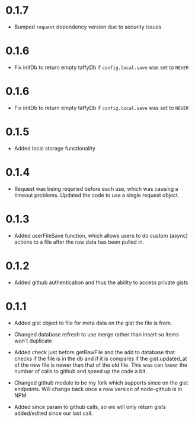 # 0.1.7

*   Bumped `request` dependency version due to security issues

# 0.1.6

*   Fix initDb to return empty taffyDb if `config.local.save` was set to `NEVER`

# 0.1.6

*   Fix initDb to return empty taffyDb if `config.local.save` was set to `NEVER`

# 0.1.5

*   Added local storage functionality

# 0.1.4

*   Request was being requried before each use, which was causing a timeout
    problems. Updated the code to use a single request object.

# 0.1.3

*   Added userFileSave function, which allows users to do custom (async) actions
    to a file after the raw data has been pulled in.

# 0.1.2

*   Added github authentication and thus the ability to access private gists

# 0.1.1

*   Added gist object to file for meta data on the gist the file is from.

*   Changed database refresh to use merge rather than insert so items won't
    duplicate

*   Added check just before getRawFile and the add to database that checks if
    the file is in the db and if it is compares if the gist.updated_at of the
    new file is newer than that of the old file. This was can lower the number
    of calls to github and speed up the code a bit.

*   Changed github module to be my fork which supports since on the gist
    endpoints. Will change back once a new version of node-github is in NPM

*   Added since param to github calls, so we will only return gists added/edited
    since our last call.
